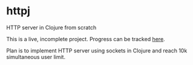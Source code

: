 # httpj
HTTP server in Clojure from scratch

This is a live, incomplete project.
Progress can be tracked [here](https://trello.com/b/wAJJ79cc/httpj).

Plan is to implement HTTP server using sockets in Clojure and reach 10k simultaneous
user limit.
